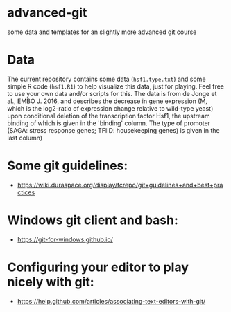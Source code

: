 # advanced-git
some data and templates for an slightly more advanced git course

# Data

The current repository contains some data (`hsf1.type.txt`) and some
simple R code (`hsf1.R1`) to help visualize this data, just for
playing. Feel free to use your own data and/or scripts for this.  The
data is from de Jonge et al., EMBO J. 2016, and describes the decrease
in gene expression (M, which is the log2-ratio of expression change
relative to wild-type yeast) upon conditional deletion of the
transcription factor Hsf1, the upstream binding of which is given in the
'binding' column. The type of promoter (SAGA: stress response genes;
TFIID: housekeeping genes) is given in the last column)

# Some git guidelines:

* https://wiki.duraspace.org/display/fcrepo/git+guidelines+and+best+practices

# Windows git client and bash:

* https://git-for-windows.github.io/

# Configuring your editor to play nicely with git:

* https://help.github.com/articles/associating-text-editors-with-git/


